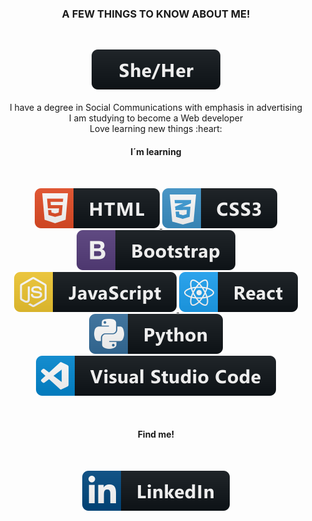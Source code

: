 

<h3 align="center"> A FEW THINGS TO KNOW ABOUT ME! </h3> <br>


<p align="center">
    <a href="#">
        <img src="https://github.com/MikeCodesDotNET/ColoredBadges/raw/master/svg/pronouns/sheher.svg" alt="example badge" style="vertical-align:top margin:6px 4px">
    </a> <br>  
<br>I have a degree in Social Communications with emphasis in advertising <br>
I am studying to become a Web developer <br>
Love learning new things :heart:<br>
</p>
<h4 align="center">I´m learning</h4> <br>
<p align="center">
<a href="#">
    <img src="https://github.com/MikeCodesDotNET/ColoredBadges/raw/master/svg/dev/languages/html.svg" alt="example badge" style="vertical-align:top margin:6px 4px">
  </a>  
<a href="#">
    <img src="https://github.com/MikeCodesDotNET/ColoredBadges/raw/master/svg/dev/languages/css3.svg" alt="example badge" style="vertical-align:top margin:6px 4px">
  </a>  
<a href="#">
    <img src="https://github.com/MikeCodesDotNET/ColoredBadges/raw/master/svg/dev/frameworks/bootstrap.svg" alt="example badge" style="vertical-align:top margin:6px 4px">
  </a>  
<a href="#">
    <img src="https://github.com/MikeCodesDotNET/ColoredBadges/raw/master/svg/dev/languages/js.svg" alt="example badge" style="vertical-align:top margin:6px 4px">
  </a>  
 <a href="#">
    <img src="https://github.com/MikeCodesDotNET/ColoredBadges/raw/master/svg/dev/frameworks/react.svg" alt="example badge" style="vertical-align:top margin:6px 4px">
  </a>
  <a href="#">
    <img src="https://github.com/MikeCodesDotNET/ColoredBadges/raw/master/svg/dev/languages/python.svg" alt="example badge" style="vertical-align:top margin:6px 4px">
  </a>
  <a href="#">  
     <img src="https://github.com/MikeCodesDotNET/ColoredBadges/raw/master/svg/dev/tools/visualstudio_code.svg" alt="example badge" style="vertical-align:top margin:6px 4px">
  </a>
</p><br>
  
   <h4 align="center"> Find me! </h4> <br>
  
 <p align="center"><a align="center" href="https://www.linkedin.com/in/luc%C3%ADabelen/ "> <img src="https://github.com/MikeCodesDotNET/ColoredBadges/raw/master/svg/social/linkedin.svg"  alt="example badge" style="vertical-align:top margin:6px 4px"> </a></p>

      





